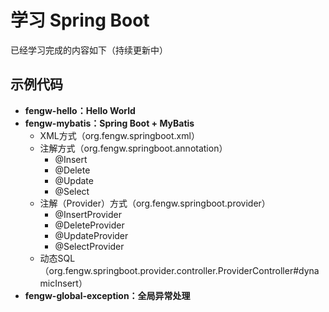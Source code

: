 # 学习 Spring Boot
已经学习完成的内容如下（持续更新中）

## 示例代码
* **fengw-hello：Hello World**
* **fengw-mybatis：Spring Boot + MyBatis**
    * XML方式（org.fengw.springboot.xml）
    * 注解方式（org.fengw.springboot.annotation）
        * @Insert
        * @Delete
        * @Update
        * @Select
    * 注解（Provider）方式（org.fengw.springboot.provider）
        * @InsertProvider
        * @DeleteProvider
        * @UpdateProvider
        * @SelectProvider
    * 动态SQL（org.fengw.springboot.provider.controller.ProviderController#dynamicInsert）
* **fengw-global-exception：全局异常处理**
